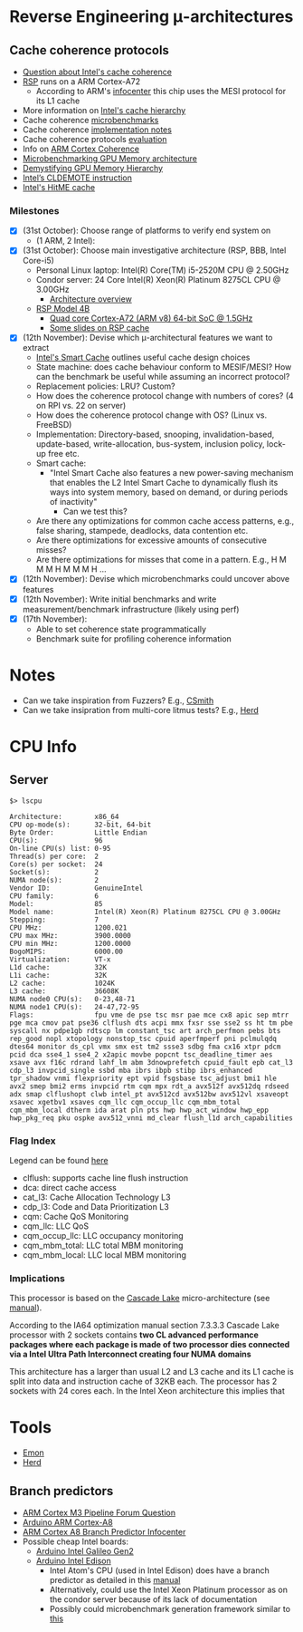 # Reverse Engineering μ-architectures
## Cache coherence protocols
- [Question about Intel's cache coherence](https://software.intel.com/en-us/forums/intel-moderncode-for-parallel-architectures/topic/777852)
- [RSP](https://www.raspberrypi.org/products/raspberry-pi-4-model-b/specifications/) runs on a ARM Cortex-A72
  - According to ARM's [infocenter](http://infocenter.arm.com/help/index.jsp?topic=/com.arm.doc.100095_0003_06_en/Chunk905102933.html) this chip uses the MESI protocol for its L1 cache
- More information on [Intel's cache hierarchy](https://stackoverflow.com/questions/28891349/how-are-the-modern-intel-cpu-l3-caches-organized)
- Cache coherence [microbenchmarks](https://pdfs.semanticscholar.org/1d32/09cc498254eac8fc1fea0afd8a4d285b0be9.pdf)
- Cache coherence [implementation notes](http://lastweek.io/notes/cache_coherence/)
- Cache coherence protocols [evaluation](https://dl.acm.org/citation.cfm?id=6514)
- Info on [ARM Cortex Coherence](https://www.blackhat.com/docs/eu-16/materials/eu-16-Lipp-ARMageddon-How-Your-Smartphone-CPU-Breaks-Software-Level-Security-And-Privacy-wp.pdf)
- [Microbenchmarking GPU Memory architecture](https://arxiv.org/pdf/1509.02308.pdf)
- [Demystifying GPU Memory Hierarchy](https://ieeexplore.ieee.org/abstract/document/5452013/)
- [Intel’s CLDEMOTE instruction](https://sites.utexas.edu/jdm4372/category/computer-hardware/cache-coherence-implementations/)
- [Intel's HitME cache](https://patents.google.com/patent/US8631210)

### Milestones
- [x] (31st October): Choose range of platforms to verify end system on
    * (1 ARM, 2 Intel):
- [x] (31st October): Choose main investigative architecture (RSP, BBB, Intel Core-i5)
    * Personal Linux laptop: Intel(R) Core(TM) i5-2520M CPU @ 2.50GHz
    * Condor server: 24 Core Intel(R) Xeon(R) Platinum 8275CL CPU @ 3.00GHz
      * [Architecture overview](https://software.intel.com/en-us/articles/intel-xeon-processor-scalable-family-technical-overview)
    * [RSP Model 4B](https://www.raspberrypi.org/products/raspberry-pi-4-model-b/specifications/)
       * [Quad core Cortex-A72 (ARM v8) 64-bit SoC @ 1.5GHz](http://infocenter.arm.com/help/topic/com.arm.doc.100095_0003_06_en/cortex_a72_mpcore_trm_100095_0003_06_en.pdf)
       * [Some slides on RSP cache](https://cseweb.ucsd.edu/classes/wi17/cse237A-a/handouts/03.mem.pdf)
- [x] (12th November): Devise which μ-architectural features we want to extract
  - [Intel's Smart Cache](https://software.intel.com/en-us/articles/software-techniques-for-shared-cache-multi-core-systems/?wapkw=smart+cache) outlines useful cache design choices
  - State machine: does cache behaviour conform to MESIF/MESI? How can the benchmark be useful while assuming an incorrect protocol?
  - Replacement policies: LRU? Custom?
  - How does the coherence protocol change with numbers of cores? (4 on RPI vs. 22 on server)
  - How does the coherence protocol change with OS? (Linux vs. FreeBSD)
  - Implementation: Directory-based, snooping, invalidation-based, update-based, write-allocation, bus-system, inclusion policy, lock-up free etc.
  - Smart cache:
    - "Intel Smart Cache also features a new power-saving mechanism that enables the L2 Intel Smart Cache to dynamically flush its ways into system memory, based on demand, or during periods of inactivity"
      - Can we test this?
  - Are there any optimizations for common cache access patterns, e.g., false sharing, stampede, deadlocks, data contention etc.
  - Are there optimizations for excessive amounts of consecutive misses?
  - Are there optimizations for misses that come in a pattern. E.g., H M M M H M M M H ...
- [x] (12th November): Devise which microbenchmarks could uncover above features
- [x] (12th November): Write initial benchmarks and write measurement/benchmark infrastructure (likely using perf)
- [x] (17th November):
  - Able to set coherence state programmatically
  - Benchmark suite for profiling coherence information
  
# Notes
- Can we take inspiration from Fuzzers? E.g., [CSmith](https://github.com/csmith-project/csmith)
- Can we take insipration from multi-core litmus tests? E.g., [Herd](https://github.com/herd/herdtools/)

# CPU Info
## Server
```
$> lscpu

Architecture:        x86_64
CPU op-mode(s):      32-bit, 64-bit
Byte Order:          Little Endian
CPU(s):              96
On-line CPU(s) list: 0-95
Thread(s) per core:  2
Core(s) per socket:  24
Socket(s):           2
NUMA node(s):        2
Vendor ID:           GenuineIntel
CPU family:          6
Model:               85
Model name:          Intel(R) Xeon(R) Platinum 8275CL CPU @ 3.00GHz
Stepping:            7
CPU MHz:             1200.021
CPU max MHz:         3900.0000
CPU min MHz:         1200.0000
BogoMIPS:            6000.00
Virtualization:      VT-x
L1d cache:           32K
L1i cache:           32K
L2 cache:            1024K
L3 cache:            36608K
NUMA node0 CPU(s):   0-23,48-71
NUMA node1 CPU(s):   24-47,72-95
Flags:               fpu vme de pse tsc msr pae mce cx8 apic sep mtrr pge mca cmov pat pse36 clflush dts acpi mmx fxsr sse sse2 ss ht tm pbe syscall nx pdpe1gb rdtscp lm constant_tsc art arch_perfmon pebs bts rep_good nopl xtopology nonstop_tsc cpuid aperfmperf pni pclmulqdq dtes64 monitor ds_cpl vmx smx est tm2 ssse3 sdbg fma cx16 xtpr pdcm pcid dca sse4_1 sse4_2 x2apic movbe popcnt tsc_deadline_timer aes xsave avx f16c rdrand lahf_lm abm 3dnowprefetch cpuid_fault epb cat_l3 cdp_l3 invpcid_single ssbd mba ibrs ibpb stibp ibrs_enhanced tpr_shadow vnmi flexpriority ept vpid fsgsbase tsc_adjust bmi1 hle avx2 smep bmi2 erms invpcid rtm cqm mpx rdt_a avx512f avx512dq rdseed adx smap clflushopt clwb intel_pt avx512cd avx512bw avx512vl xsaveopt xsavec xgetbv1 xsaves cqm_llc cqm_occup_llc cqm_mbm_total cqm_mbm_local dtherm ida arat pln pts hwp hwp_act_window hwp_epp hwp_pkg_req pku ospke avx512_vnni md_clear flush_l1d arch_capabilities
```

### Flag Index
Legend can be found [here](https://unix.stackexchange.com/questions/43539/what-do-the-flags-in-proc-cpuinfo-mean)
- clflush: supports cache line flush instruction
- dca: direct cache access
- cat_l3: Cache Allocation Technology L3
- cdp_l3: Code and Data Prioritization L3
- cqm: Cache QoS Monitoring
- cqm_llc: LLC QoS
- cqm_occup_llc: LLC occupancy monitoring
- cqm_mbm_total: LLC total MBM monitoring
- cqm_mbm_local: LLC local MBM monitoring

### Implications
This processor is based on the [Cascade Lake](https://en.wikichip.org/wiki/intel/xeon_platinum#8200-Series_.28Cascade_Lake.29) micro-architecture (see [manual]()).

According to the IA64 optimization manual section 7.3.3.3 Cascade Lake processor with 2 sockets contains **two CL advanced performance packages where each package is made of two processor dies connected via a Intel Ultra Path Interconnect creating four NUMA domains**

This architecture has a larger than usual L2 and L3 cache and its L1 cache is split into data and instruction cache of 32KB each. The processor has 2 sockets with 24 cores each. In the Intel Xeon architecture this implies that 


# Tools
- [Emon](https://software.intel.com/sites/default/files/emon_user_guide_2019u3.pdf)
- [Herd](https://github.com/herd/herdtools/)

## Branch predictors
- [ARM Cortex M3 Pipeline Forum Question](https://community.arm.com/developer/ip-products/processors/f/cortex-m-forum/3190/cortex-m3-pipeline-stages-branch-prediction)
- [Arduino ARM Cortex-A8](https://www.arduino.cc/en/Main/ArduinoBoardTre)
- [ARM Cortex A8 Branch Predictor Infocenter](http://infocenter.arm.com/help/index.jsp?topic=/com.arm.doc.ddi0337e/CACDJFCF.html#)
- Possible cheap Intel boards:
  - [Arduino Intel Galileo Gen2](https://www.arduino.cc/en/ArduinoCertified/IntelGalileoGen2)
  - [Arduino Intel Edison](https://www.arduino.cc/en/ArduinoCertified/IntelEdison)
    - Intel Atom's CPU (used in Intel Edison) does have a branch predictor as detailed in this [manual](https://www.intel.com/content/dam/www/public/us/en/documents/manuals/64-ia-32-architectures-optimization-manual.pdf)
    - Alternatively, could use the Intel Xeon Platinum processor as on the condor server because of its lack of documentation
    - Possibly could microbenchmark generation framework similar to [this](https://ieeexplore.ieee.org/abstract/document/7818338/)
